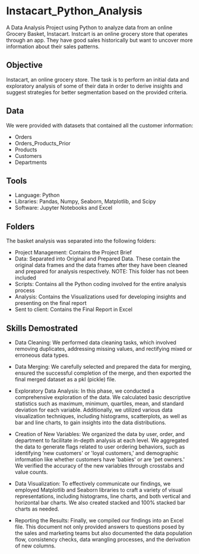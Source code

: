 # Instacart_Python_Analysis
A Data Analysis Project using Python to analyze data from an online Grocery Basket, Instacart.
Instcart is an online grocery store that operates through an app. They have good sales historically but want to uncover more information about their sales patterns.

## Objective
Instacart, an online grocery store. The task is to perform an initial data and exploratory analysis of some of their data in order to derive insights and suggest strategies for better segmentation based on the provided criteria.

## Data
We were provided with datasets that contained all the customer information:

- Orders
- Orders_Products_Prior
- Products
- Customers
- Departments

## Tools
- Language: Python
- Libraries: Pandas, Numpy, Seaborn, Matplotlib, and Scipy
- Software: Jupyter Notebooks and Excel

## Folders
The basket analysis was separated into the following folders:

- Project Management: Contains the Project Brief
- Data: Separated into Original and Prepared Data. These contain the original data frames and the data frames after they have been cleaned and prepared for analysis respectively. NOTE: This folder has not been included
- Scripts: Contains all the Python coding involved for the entire analysis process
- Analysis: Contains the Visualizations used for developing insights and presenting on the final report
- Sent to client: Contains the Final Report in Excel

## Skills Demostrated
- Data Cleaning: We performed data cleaning tasks, which involved removing duplicates, addressing missing values, and rectifying mixed or erroneous data types.

- Data Merging: We carefully selected and prepared the data for merging, ensured the successful completion of the merge, and then exported the final merged dataset as a pkl (pickle) file.

- Exploratory Data Analysis: In this phase, we conducted a comprehensive exploration of the data. We calculated basic descriptive statistics such as maximum, minimum, quartiles, mean, and standard deviation for each variable. Additionally, we utilized various data visualization techniques, including histograms, scatterplots, as well as bar and line charts, to gain insights into the data distributions.

- Creation of New Variables: We organized the data by user, order, and department to facilitate in-depth analysis at each level. We aggregated the data to generate flags related to user ordering behaviors, such as identifying 'new customers' or 'loyal customers,' and demographic information like whether customers have 'babies' or are 'pet owners.' We verified the accuracy of the new variables through crosstabs and value counts.

- Data Visualization: To effectively communicate our findings, we employed Matplotlib and Seaborn libraries to craft a variety of visual representations, including histograms, line charts, and both vertical and horizontal bar charts. We also created stacked and 100% stacked bar charts as needed.

- Reporting the Results: Finally, we compiled our findings into an Excel file. This document not only provided answers to questions posed by the sales and marketing teams but also documented the data population flow, consistency checks, data wrangling processes, and the derivation of new columns.
